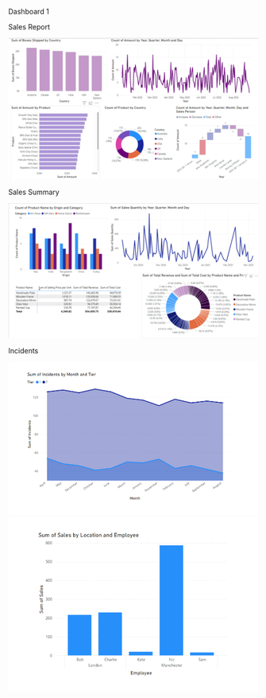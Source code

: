 

Dashboard 1 

Sales Report 

<img src="https://github.com/nusrat-maimuna/powerbiproject/blob/main/Screenshot%202025-03-21%20153230.png"> 

Sales Summary

<img src="https://github.com/nusrat-maimuna/powerbiproject/blob/main/Screenshot%202025-03-21%20153038.png"> 

Incidents 

<img src="https://github.com/nusrat-maimuna/powerbiproject/blob/main/Screenshot%202025-03-21%20153115.png"> 


<img src="https://github.com/nusrat-maimuna/powerbiproject/blob/main/Screenshot%202025-03-21%20153126.png"> 

